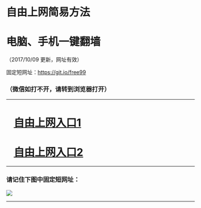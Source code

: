 ﻿# 自由上网简易方法

# 电脑、手机一键翻墙

（2017/10/09 更新，网址有效）

固定短网址：https://git.io/free99

### （微信如打不开，请转到浏览器打开）


***





# &nbsp;&nbsp; <a href="http://ft281826471.fwq-tz-1001.info/fwqtz01.html?t=100900120190 " target="_blank">自由上网入口1</a>
# &nbsp;&nbsp; <a href="http://ft3190631853.fwq-tz-1002.info/fwqtz02.html?t=100900128880 " target="_blank">自由上网入口2</a>
***

### 请记住下图中固定短网址：

<img src="https://s3-us-west-2.amazonaws.com/fwq-1001/yjfq-20170905okok.png" /> 


***

